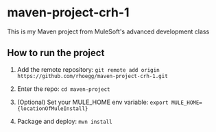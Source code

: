 
# maven-project-crh-1

This is my Maven project from MuleSoft's advanced development class

## How to run the project

1. Add the remote repository: `git remote add origin https://github.com/rhoegg/maven-project-crh-1.git`

1. Enter the repo: `cd maven-project`

1. (Optional) Set your MULE_HOME env variable: `export MULE_HOME={locationOfMuleInstall}`

1. Package and deploy: `mvn install`